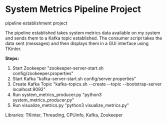 # System Metrics Pipeline Project
pipeline establishment project

The pipeline established takes system metrics data available on my system and sends them to a Kafka topic established. The consumer script takes the data sent (messages) and then displays them in a GUI interface using TKinter.

**Steps:**
1. Start Zookeeper
"zookeeper-server-start.sh config/zookeeper.properties"
2. Start Kafka
"kafka-server-start.sh config/server.properties"
3. Create Kafka Topic
"kafka-topics.sh --create --topic <system-metrics> --bootstrap-server localhost:9092"
4. Run system_metrics_producer.py
"python3 system_metrics_producer.py"
5. Run visualize_metrics.py
"python3 visualize_metrics.py"

Libraries: TKinter, Threading, CPUinfo, Kafka, Zookeeper

